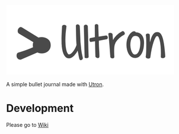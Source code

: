 ![Ultron Bullet Journal](assets/ultron_banner.png)

A simple bullet journal made with [Utron](https://github.com/gernest/utron).

# Development

Please go to [Wiki](https://github.com/thelastinuit/ultron/wiki)
